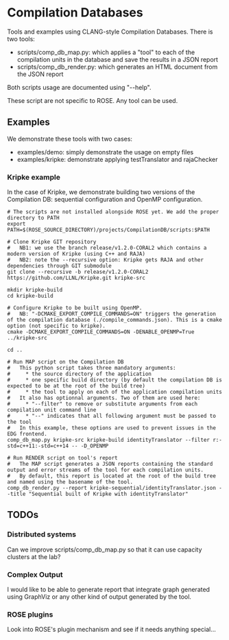 Compilation Databases
=====================

Tools and examples using CLANG-style Compilation Databases. There is two tools:
 * scripts/comp\_db\_map.py: which applies a "tool" to each of the compilation units in the database and save the results in a JSON report
 * scripts/comp\_db\_render.py: which generates an HTML document from the JSON report

Both scripts usage are documented using "--help".

These script are not specific to ROSE. Any tool can be used.

## Examples

We demonstrate these tools with two cases:
 * examples/demo: simply demonstrate the usage on empty files
 * examples/kripke: demonstrate applying testTranslator and rajaChecker

### Kripke example

In the case of Kripke, we demonstrate building two versions of the Compilation DB: sequential configuration and OpenMP configuration.

```
# The scripts are not installed alongside ROSE yet. We add the proper directory to PATH
export PATH=$(ROSE_SOURCE_DIRECTORY)/projects/CompilationDB/scripts:$PATH

# Clone Kripke GIT repository
#   NB1: we use the branch release/v1.2.0-CORAL2 which contains a modern version of Kripke (using C++ and RAJA)
#   NB2: note the --recursive option: Kripke gets RAJA and other dependencies through GIT submodule
git clone --recursive -b release/v1.2.0-CORAL2 https://github.com/LLNL/Kripke.git kripke-src

mkdir kripke-build
cd kripke-build

# Configure Kripke to be built using OpenMP.
#   NB: "-DCMAKE_EXPORT_COMPILE_COMMANDS=ON" triggers the generation of the compilation database (./compile_commands.json). This is a cmake option (not specific to kripke).
cmake -DCMAKE_EXPORT_COMPILE_COMMANDS=ON -DENABLE_OPENMP=True ../kripke-src

cd ..

# Run MAP script on the Compilation DB
#   This python script takes three mandatory arguments:
#     * the source directory of the application
#     * one specific build directory (by default the compilation DB is expected to be at the root of the build tree)
#     * the tool to apply on each of the application compilation units
#   It also has optionnal arguments. Two of them are used here:
#     * "--filter" to remove or substitute arguments from each compilation unit command line
#     * "--" indicates that all following argument must be passed to the tool
#   In this example, these options are used to prevent issues in the EDG frontend.
comp_db_map.py kripke-src kripke-build identityTranslator --filter r:-std=c++11:-std=c++14 -- -D_OPENMP

# Run RENDER script on tool's report
#   The MAP script generates a JSON reports containing the standard output and error streams of the tool for each compilation units.
#   By default, this report is located at the root of the build tree and named using the basename of the tool.
comp_db_render.py --report kripke-sequential/identityTranslator.json --title "Sequential built of Kripke with identityTranslator"
```

## TODOs

### Distributed systems

Can we improve scripts/comp\_db\_map.py so that it can use capacity clusters at the lab?

### Complex Output

I would like to be able to generate report that integrate graph generated using GraphViz or any other kind of output generated by the tool.

### ROSE plugins

Look into ROSE's plugin mechanism and see if it needs anything special...

